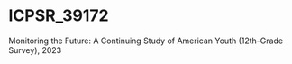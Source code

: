 # ICPSR_39172
Monitoring the Future: A Continuing Study of American Youth (12th-Grade Survey), 2023

